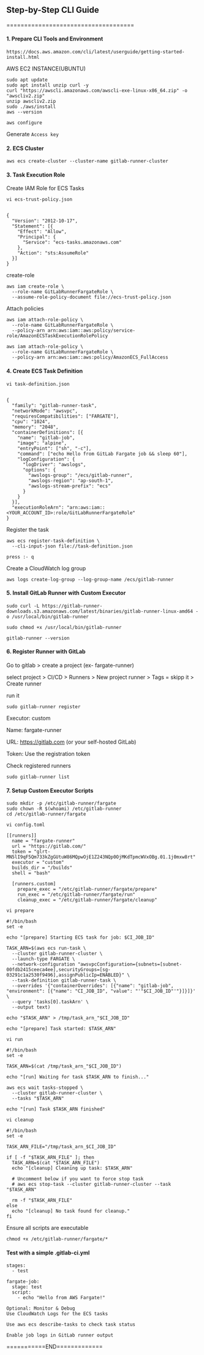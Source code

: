 ## Step-by-Step CLI Guide
====================================

#### 1. Prepare CLI Tools and Environment

`https://docs.aws.amazon.com/cli/latest/userguide/getting-started-install.html`


AWS EC2 INSTANCE(UBUNTU)

```
sudo apt update
sudo apt install unzip curl -y
curl "https://awscli.amazonaws.com/awscli-exe-linux-x86_64.zip" -o "awscliv2.zip"
unzip awscliv2.zip
sudo ./aws/install
aws --version
```

```
aws configure
```

Generate  `Access key`

#### 2. ECS Cluster

```
aws ecs create-cluster --cluster-name gitlab-runner-cluster
```

#### 3. Task Execution Role

Create IAM Role for ECS Tasks

`vi ecs-trust-policy.json`

```

{
  "Version": "2012-10-17",
  "Statement": [{
    "Effect": "Allow",
    "Principal": {
      "Service": "ecs-tasks.amazonaws.com"
    },
    "Action": "sts:AssumeRole"
  }]
}

```


create-role

```
aws iam create-role \
  --role-name GitLabRunnerFargateRole \
  --assume-role-policy-document file://ecs-trust-policy.json
```



Attach policies

```
aws iam attach-role-policy \
  --role-name GitLabRunnerFargateRole \
  --policy-arn arn:aws:iam::aws:policy/service-role/AmazonECSTaskExecutionRolePolicy
```

```
aws iam attach-role-policy \
  --role-name GitLabRunnerFargateRole \
  --policy-arn arn:aws:iam::aws:policy/AmazonECS_FullAccess

```

#### 4. Create ECS Task Definition

`vi task-definition.json`

```

{
  "family": "gitlab-runner-task",
  "networkMode": "awsvpc",
  "requiresCompatibilities": ["FARGATE"],
  "cpu": "1024",
  "memory": "2048",
  "containerDefinitions": [{
    "name": "gitlab-job",
    "image": "alpine",
    "entryPoint": ["sh", "-c"],
    "command": ["echo Hello from GitLab Fargate job && sleep 60"],
    "logConfiguration": {
      "logDriver": "awslogs",
      "options": {
        "awslogs-group": "/ecs/gitlab-runner",
        "awslogs-region": "ap-south-1",
        "awslogs-stream-prefix": "ecs"
      }
    }
  }],
  "executionRoleArn": "arn:aws:iam::<YOUR_ACCOUNT_ID>:role/GitLabRunnerFargateRole"
}

```

Register the task

```
aws ecs register-task-definition \
  --cli-input-json file://task-definition.json
```
`press :- q`

Create a CloudWatch log group

```
aws logs create-log-group --log-group-name /ecs/gitlab-runner
```


#### 5. Install GitLab Runner with Custom Executor

```
sudo curl -L https://gitlab-runner-downloads.s3.amazonaws.com/latest/binaries/gitlab-runner-linux-amd64 -o /usr/local/bin/gitlab-runner

```


```
sudo chmod +x /usr/local/bin/gitlab-runner
```

```
gitlab-runner --version
```

#### 6. Register Runner with GitLab

Go to gitlab  > create a project (ex- fargate-runner)

select project > CI/CD > Runners > New project runner  >  Tags = skipp it   >  Create runner

run it

```
sudo gitlab-runner register
```

Executor: custom

Name: fargate-runner

URL: https://gitlab.com (or your self-hosted GitLab)

Token: Use the registration token

Check registered runners

```
sudo gitlab-runner list
```



#### 7. Setup Custom Executor Scripts

```
sudo mkdir -p /etc/gitlab-runner/fargate
sudo chown -R $(whoami) /etc/gitlab-runner
cd /etc/gitlab-runner/fargate
```

`vi config.toml`

```
[[runners]]
  name = "fargate-runner"
  url = "https://gitlab.com/"
  token = "glrt-MN5lI9qF5Qm733kZgGUtuW86MQpwOjE1Z243NQp0OjMKdTpmcWVxOBg.01.1j0mxw8rt"
  executor = "custom"
  builds_dir = "/builds"
  shell = "bash"

  [runners.custom]
    prepare_exec = "/etc/gitlab-runner/fargate/prepare"
    run_exec = "/etc/gitlab-runner/fargate/run"
    cleanup_exec = "/etc/gitlab-runner/fargate/cleanup"
```



`vi prepare`


```
#!/bin/bash
set -e

echo "[prepare] Starting ECS task for job: $CI_JOB_ID"

TASK_ARN=$(aws ecs run-task \
  --cluster gitlab-runner-cluster \
  --launch-type FARGATE \
  --network-configuration "awsvpcConfiguration={subnets=[subnet-00fdb2415ceeca4ee],securityGroups=[sg-03291c1a2530f9496],assignPublicIp=ENABLED}" \
  --task-definition gitlab-runner-task \
  --overrides '{"containerOverrides": [{"name": "gitlab-job", "environment": [{"name": "CI_JOB_ID", "value": "'"$CI_JOB_ID"'"}]}]}' \
  --query 'tasks[0].taskArn' \
  --output text)

echo "$TASK_ARN" > /tmp/task_arn_"$CI_JOB_ID"

echo "[prepare] Task started: $TASK_ARN"
```


`vi run`


```
#!/bin/bash
set -e

TASK_ARN=$(cat /tmp/task_arn_"$CI_JOB_ID")

echo "[run] Waiting for task $TASK_ARN to finish..."

aws ecs wait tasks-stopped \
  --cluster gitlab-runner-cluster \
  --tasks "$TASK_ARN"

echo "[run] Task $TASK_ARN finished"
```

`vi cleanup`

```
#!/bin/bash
set -e

TASK_ARN_FILE="/tmp/task_arn_$CI_JOB_ID"

if [ -f "$TASK_ARN_FILE" ]; then
  TASK_ARN=$(cat "$TASK_ARN_FILE")
  echo "[cleanup] Cleaning up task: $TASK_ARN"

  # Uncomment below if you want to force stop task
  # aws ecs stop-task --cluster gitlab-runner-cluster --task "$TASK_ARN"

  rm -f "$TASK_ARN_FILE"
else
  echo "[cleanup] No task found for cleanup."
fi
```

Ensure all scripts are executable

```
chmod +x /etc/gitlab-runner/fargate/*
```

#### Test with a simple .gitlab-ci.yml

```
stages:
  - test

fargate-job:
  stage: test
  script:
    - echo "Hello from AWS Fargate!"
```


```
Optional: Monitor & Debug
Use CloudWatch Logs for the ECS tasks

Use aws ecs describe-tasks to check task status

Enable job logs in GitLab runner output
```


===========END=============
